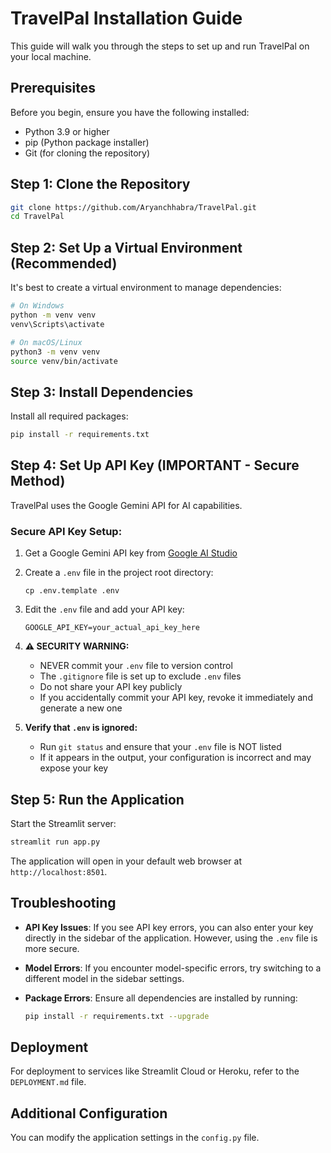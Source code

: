 # TravelPal Installation Guide

This guide will walk you through the steps to set up and run TravelPal on your local machine.

## Prerequisites

Before you begin, ensure you have the following installed:
- Python 3.9 or higher
- pip (Python package installer)
- Git (for cloning the repository)

## Step 1: Clone the Repository

```bash
git clone https://github.com/Aryanchhabra/TravelPal.git
cd TravelPal
```

## Step 2: Set Up a Virtual Environment (Recommended)

It's best to create a virtual environment to manage dependencies:

```bash
# On Windows
python -m venv venv
venv\Scripts\activate

# On macOS/Linux
python3 -m venv venv
source venv/bin/activate
```

## Step 3: Install Dependencies

Install all required packages:

```bash
pip install -r requirements.txt
```

## Step 4: Set Up API Key (IMPORTANT - Secure Method)

TravelPal uses the Google Gemini API for AI capabilities.

### Secure API Key Setup:

1. Get a Google Gemini API key from [Google AI Studio](https://makersuite.google.com/app/apikey)

2. Create a `.env` file in the project root directory:
   ```
   cp .env.template .env
   ```

3. Edit the `.env` file and add your API key:
   ```
   GOOGLE_API_KEY=your_actual_api_key_here
   ```

4. **⚠️ SECURITY WARNING:** 
   - NEVER commit your `.env` file to version control
   - The `.gitignore` file is set up to exclude `.env` files
   - Do not share your API key publicly
   - If you accidentally commit your API key, revoke it immediately and generate a new one

5. **Verify that `.env` is ignored:**
   - Run `git status` and ensure that your `.env` file is NOT listed
   - If it appears in the output, your configuration is incorrect and may expose your key

## Step 5: Run the Application

Start the Streamlit server:

```bash
streamlit run app.py
```

The application will open in your default web browser at `http://localhost:8501`.

## Troubleshooting

- **API Key Issues**: If you see API key errors, you can also enter your key directly in the sidebar of the application. However, using the `.env` file is more secure.

- **Model Errors**: If you encounter model-specific errors, try switching to a different model in the sidebar settings.

- **Package Errors**: Ensure all dependencies are installed by running:
  ```bash
  pip install -r requirements.txt --upgrade
  ```

## Deployment

For deployment to services like Streamlit Cloud or Heroku, refer to the `DEPLOYMENT.md` file.

## Additional Configuration

You can modify the application settings in the `config.py` file. 